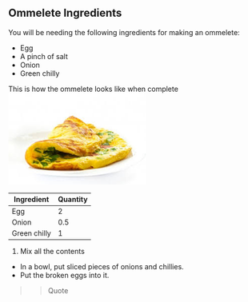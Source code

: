 ## Ommelete Ingredients
You will be needing the following ingredients for making an ommelete:
* Egg
* A pinch of salt
* Onion
* Green chilly

This is how the ommelete looks like when complete ![click here](Ommelete.png)

Ingredient | Quantity
-----------|----------
Egg | 2
Onion | 0.5
Green chilly | 1

1. Mix all the contents
  - In a bowl, put sliced pieces of onions and chillies.
  - Put the broken eggs into it.
>> Quote